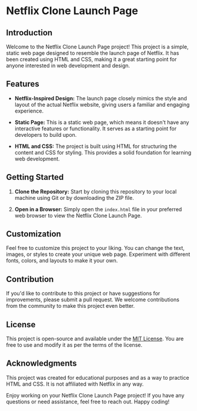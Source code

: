 # Netflix Clone Launch Page

## Introduction

Welcome to the Netflix Clone Launch Page project! This project is a simple, static web page designed to resemble the launch page of Netflix. It has been created using HTML and CSS, making it a great starting point for anyone interested in web development and design.

## Features

- **Netflix-Inspired Design:** The launch page closely mimics the style and layout of the actual Netflix website, giving users a familiar and engaging experience.

- **Static Page:** This is a static web page, which means it doesn't have any interactive features or functionality. It serves as a starting point for developers to build upon.

- **HTML and CSS:** The project is built using HTML for structuring the content and CSS for styling. This provides a solid foundation for learning web development.

## Getting Started

1. **Clone the Repository:** Start by cloning this repository to your local machine using Git or by downloading the ZIP file.

2. **Open in a Browser:** Simply open the `index.html` file in your preferred web browser to view the Netflix Clone Launch Page.

## Customization

Feel free to customize this project to your liking. You can change the text, images, or styles to create your unique web page. Experiment with different fonts, colors, and layouts to make it your own.

## Contribution

If you'd like to contribute to this project or have suggestions for improvements, please submit a pull request. We welcome contributions from the community to make this project even better.

## License

This project is open-source and available under the [MIT License](LICENSE). You are free to use and modify it as per the terms of the license.

## Acknowledgments

This project was created for educational purposes and as a way to practice HTML and CSS. It is not affiliated with Netflix in any way.

Enjoy working on your Netflix Clone Launch Page project! If you have any questions or need assistance, feel free to reach out. Happy coding!